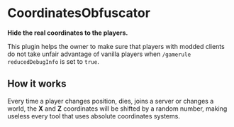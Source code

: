 CoordinatesObfuscator
============

**Hide the real coordinates to the players.**


This plugin helps the owner to make sure that players with modded clients do not take unfair advantage of vanilla players when `/gamerule reducedDebugInfo` is set to `true`.

How it works
------------
Every time a player changes position, dies, joins a server or changes a world, the **X** and **Z** coordinates will be shifted by a random number, making useless every tool that uses absolute coordinates systems.

